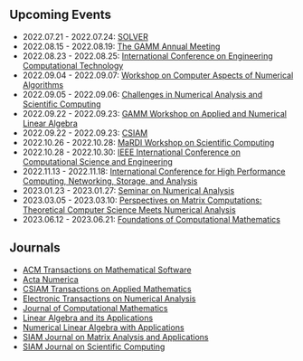## Upcoming Events

* 2022.07.21 - 2022.07.24: [SOLVER](https://solver-conference.cn)
* 2022.08.15 - 2022.08.19: [The GAMM Annual Meeting](https://jahrestagung.gamm-ev.de)
* 2022.08.23 - 2022.08.25: [International Conference on Engineering Computational Technology](http://www.ectconference.com)
* 2022.09.04 - 2022.09.07: [Workshop on Computer Aspects of Numerical Algorithms](https://fedcsis.org/2022/cana)
* 2022.09.05 - 2022.09.06: [Challenges in Numerical Analysis and Scientific Computing](https://w3.math.uminho.pt/conferences/cnasc)
* 2022.09.22 - 2022.09.23: [GAMM Workshop on Applied and Numerical Linear Algebra](https://sites.google.com/view/gammanla2022/)
* 2022.09.22 - 2022.09.23: [CSIAM](https://meeting.csiam.org.cn/)
* 2022.10.26 - 2022.10.28: [MaRDI Workshop on Scientific Computing](https://workshop.mardi.ovh)
* 2022.10.28 - 2022.10.30: [IEEE International Conference on Computational Science and Engineering](http://www.ieee-hust-ncc.org/2022/CSE/)
* 2022.11.13 - 2022.11.18: [International Conference for High Performance Computing, Networking, Storage, and Analysis](https://sc22.supercomputing.org)
* 2023.01.23 - 2023.01.27: [Seminar on Numerical Analysis](https://www.ugn.cas.cz/event/2023/sna/)
* 2023.03.05 - 2023.03.10: [Perspectives on Matrix Computations: Theoretical Computer Science Meets Numerical Analysis](https://www.birs.ca/events/2023/5-day-workshops/23w5108)
* 2023.06.12 - 2023.06.21: [Foundations of Computational Mathematics](https://focm2023.org)

## Journals

* [ACM Transactions on Mathematical Software](https://dl.acm.org/toc/toms/current)
* [Acta Numerica](https://www.cambridge.org/core/journals/acta-numerica)
* [CSIAM Transactions on Applied Mathematics](https://www.global-sci.org/csiam-am)
* [Electronic Transactions on Numerical Analysis](https://etna.math.kent.edu)
* [Journal of Computational Mathematics](https://www.global-sci.org/jcm)
* [Linear Algebra and its Applications](https://www.sciencedirect.com/journal/linear-algebra-and-its-applications/issues)
* [Numerical Linear Algebra with Applications](https://onlinelibrary.wiley.com/journal/10991506)
* [SIAM Journal on Matrix Analysis and Applications](https://epubs.siam.org/toc/sjmael/current)
* [SIAM Journal on Scientific Computing](https://epubs.siam.org/toc/sijcd4/current)